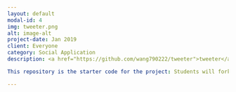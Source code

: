 ```yaml
---
layout: default
modal-id: 4
img: tweeter.png
alt: image-alt
project-date: Jan 2019
client: Everyone
category: Social Application
description: <a href="https://github.com/wang790222/tweeter">tweeter</a> Tweeter is a simple, single-page Twitter clone.

This repository is the starter code for the project: Students will fork and clone this repository, then build upon it to practice their HTML, CSS, JS, jQuery and AJAX front-end skills, and their Node, Express and MongoDB back-end skills.

---
```

